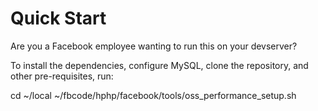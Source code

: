 Quick Start
===========

Are you a Facebook employee wanting to run this on your devserver?

To install the dependencies, configure MySQL, clone the repository, and other
pre-requisites, run:

  cd ~/local
  ~/fbcode/hphp/facebook/tools/oss_performance_setup.sh
